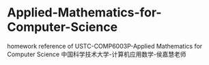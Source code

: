 # Applied-Mathematics-for-Computer-Science
homework reference of USTC-COMP6003P-Applied Mathematics for Computer Science
中国科学技术大学-计算机应用数学-侯嘉慧老师
